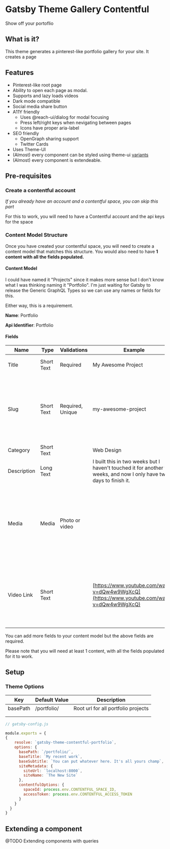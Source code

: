 # Gatsby Theme Gallery Contentful

Show off your portoflio  

## What is it?
This theme generates a pinterest-like portfolio gallery for your site. It creates a page  

## Features

- Pinterest-like root page
- Ability to open each page as modal.
- Supports and lazy loads videos
- Dark mode compatible
- Social media share button
- A11Y friendly
  - Uses @reach-ui/dialog for modal focusing
  - Press left/right keys when nevigating between pages
  - Icons have proper aria-label
- SEO friendly
  - OpenGraph sharing support
  - Twitter Cards
- Uses Theme-UI
- (Almost) every component can be styled using theme-ui [variants](https://theme-ui.com/guides/variants#themeable-layout-components)
- (Almost) every component is extendeable.

## Pre-requisites

### Create a contentful account
*If you already have an account and a contentful space, you can skip this part*

For this to work, you will need to have a Contentful account and the api keys for the space

### Content Model Structure

Once you have created your contentful space, you will need to create a content model that matches this structure. You would also need to have __1 content with all the fields populated.__

#### Content Model

I could have named it "Projects" since it makes more sense but I don't know what I was thinking naming it "Portfolio". I'm just waiting for Gatsby to release the Generic GraphQL Types so we can use any names or fields for this.

Either way, this is a requirement.

__Name__: Portfolio

__Api Identifier__: Portfolio

#### Fields

| Name | Type | Validations | Example | Description |
|-------------|------------|------------------|--------------------------------------------------------------------------------------------|------------------------------------------------------------------------------------------------------------------------------------------------|
| Title | Short Text | Required | My Awesome Project | Name of the portfolio project. |
| Slug | Short Text | Required, Unique | my-awesome-project | Derived from the title. We would append this to the base path to create to the full path for each page. i.e. `/portfolio/my-awesome-project/` |
| Category | Short Text |  | Web Design |  |
| Description | Long Text |  | I built this in two weeks but I haven't touched it for another two weeks, and now I only have two days to finish it.  |  |
| Media | Media | Photo or video |  | This can be a photo or a video. The theme is smart enough to know which component to use for these specific formats. Might now work with gifs. |
| Video Link | Short Text |  | [https://www.youtube.com/watch?v=dQw4w9WgXcQ](https://www.youtube.com/watch?v=dQw4w9WgXcQ) | If you provide a Youtube, Vimeo or any other video urls, the theme will use it instead of the media you uploaded on contentful.  |

You can add more fields to your content model but the above fields are required.

Please note that you will need at least 1 content, with all the fields populated for it to work.

## Setup

### Theme Options

| Key      | Default Value | Description                         |
|----------|---------------|-------------------------------------|
| basePath | /portfolio/   | Root url for all portfolio projects |
|          |               |                                     |
|          |               |                                     |


```js
// gatsby-config.js

module.exports = {
{
    resolve: `gatsby-theme-contentful-portfolio`,
    options: {
      basePath: `/portfolio/`,
      baseTitle: `My recent work`,
      baseSubtitle: `You can put whatever here. It's all yours champ`,
      siteMetadata: {
        siteUrl: `localhost:8000`,
        siteName: `The New Site`
      },
      contentfulOptions: {
        spaceId: process.env.CONTENTFUL_SPACE_ID,
        accessToken: process.env.CONTENTFUL_ACCESS_TOKEN
      }
    }
  }
}

```

## Extending a component


@TODO Extending components with queries